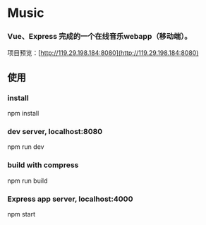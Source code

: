# Music

### Vue、Express 完成的一个在线音乐webapp（移动端）。

项目预览：[http://119.29.198.184:8080](http://119.29.198.184:8080)  

## 使用


### install
npm install

### dev server, localhost:8080
npm run dev

### build with compress
npm run build

### Express app server, localhost:4000
npm start


